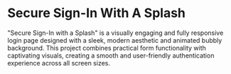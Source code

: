 # Secure Sign-In With A Splash
"Secure Sign-In with a Splash" is a visually engaging and fully responsive login page designed with a sleek, modern aesthetic and animated bubbly background. This project combines practical form functionality with captivating visuals, creating a smooth and user-friendly authentication experience across all screen sizes.

